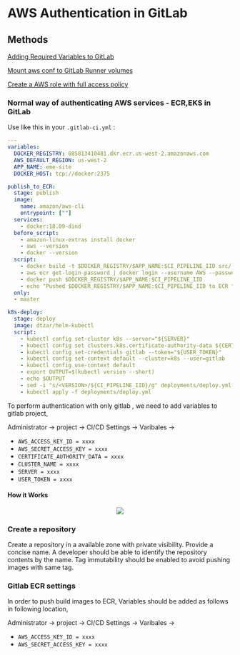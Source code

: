 # AWS Authentication in GitLab

## Methods
[Adding Required Variables to GitLab](https://github.com/BBRathnayaka/Kubernetes-Docker/tree/master/Kubernetes/aws-authentication-methods-gitlab#normal-way-of-authenticating-aws-services---ecreks-in-gitlab)

[Mount aws conf to GitLab Runner volumes](#)

[Create a AWS role with full access policy](#) 


### Normal way of authenticating AWS services - ECR,EKS in GitLab

Use like this in your `.gitlab-ci.yml` :

```yml
---
variables:
  DOCKER_REGISTRY: 085813410481.dkr.ecr.us-west-2.amazonaws.com
  AWS_DEFAULT_REGION: us-west-2
  APP_NAME: eme-site
  DOCKER_HOST: tcp://docker:2375

publish_to_ECR:
  stage: publish
  image: 
    name: amazon/aws-cli
    entrypoint: [""]
  services:
    - docker:18.09-dind
  before_script:
    - amazon-linux-extras install docker
    - aws --version
    - docker --version
  script:
    - docker build -t $DOCKER_REGISTRY/$APP_NAME:$CI_PIPELINE_IID src/. 
    - aws ecr get-login-password | docker login --username AWS --password-stdin $DOCKER_REGISTRY
    - docker push $DOCKER_REGISTRY/$APP_NAME:$CI_PIPELINE_IID
    - echo "Pushed $DOCKER_REGISTRY/$APP_NAME:$CI_PIPELINE_IID to ECR "
  only:
  - master

k8s-deploy:
  stage: deploy
  image: dtzar/helm-kubectl
  script:
    - kubectl config set-cluster k8s --server="${SERVER}"
    - kubectl config set clusters.k8s.certificate-authority-data ${CERTIFICATE_AUTHORITY_DATA}
    - kubectl config set-credentials gitlab --token="${USER_TOKEN}"
    - kubectl config set-context default --cluster=k8s --user=gitlab
    - kubectl config use-context default
    - export OUTPUT=$(kubectl version --short)
    - echo $OUTPUT
    - sed -i "s/<VERSION>/${CI_PIPELINE_IID}/g" deployments/deploy.yml
    - kubectl apply -f deployments/deploy.yml 
```

To perform authentication with only gitlab , we need to add variables to gitlab project,

Administrator -> project -> CI/CD Settings -> Varibales ->
- `AWS_ACCESS_KEY_ID = xxxx` 
- `AWS_SECRET_ACCESS_KEY = xxxx`
- `CERTIFICATE_AUTHORITY_DATA = xxxx`
- `CLUSTER_NAME = xxxx`
- `SERVER = xxxx`
- `USER_TOKEN = xxxx`





#### How it Works 
<p align="center">
  <img src="https://d1.awsstatic.com/diagrams/product-page-diagrams/Product-Page-Diagram_Amazon-ECR.bf2e7a03447ed3aba97a70e5f4aead46a5e04547.png" >
</p>


### Create a repository
Create a repository in a available zone with private visibility. 
Provide a concise name. A developer should be able to identify the repository contents by the name.
Tag immutability should be enabled to avoid pushing images with same tag. 

### Gitlab ECR settings
In order to push build images to ECR, Variables should be added as follows in following location,

Administrator -> project -> CI/CD Settings -> Varibales ->
- `AWS_ACCESS_KEY_ID = xxxx` 
- `AWS_SECRET_ACCESS_KEY = xxxx`

